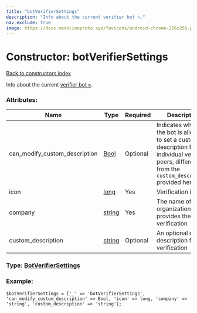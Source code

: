 ```yaml
---
title: "botVerifierSettings"
description: "Info about the current verifier bot »."
nav_exclude: true
image: https://docs.madelineproto.xyz/favicons/android-chrome-256x256.png
---
```

# Constructor: botVerifierSettings  
[Back to constructors index](/API_docs/constructors/index.html)



Info about the current [verifier bot »](https://core.telegram.org/api/bots/verification).

### Attributes:

| Name     |    Type       | Required | Description |
|----------|---------------|----------|-------------|
|can\_modify\_custom\_description|[Bool](/API_docs/types/Bool.html) | Optional|Indicates whether the bot is allowed to set a custom description field for individual verified peers, different from the `custom_description` provided here.|
|icon|[long](/API_docs/types/long.html) | Yes|Verification icon|
|company|[string](/API_docs/types/string.html) | Yes|The name of the organization that provides the verification|
|custom\_description|[string](/API_docs/types/string.html) | Optional|An optional default description for the verification|



### Type: [BotVerifierSettings](/API_docs/types/BotVerifierSettings.html)


### Example:

```
$botVerifierSettings = ['_' => 'botVerifierSettings', 'can_modify_custom_description' => Bool, 'icon' => long, 'company' => 'string', 'custom_description' => 'string'];
```  
